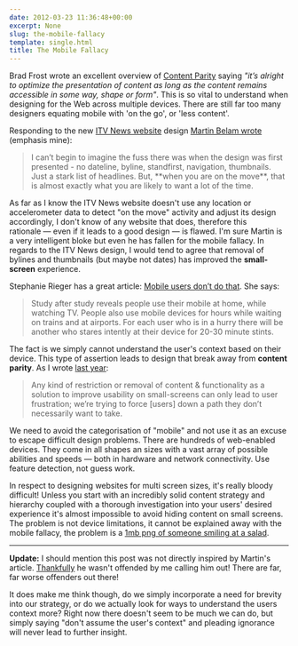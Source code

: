 ```yaml
---
date: 2012-03-23 11:36:48+00:00
excerpt: None
slug: the-mobile-fallacy
template: single.html
title: The Mobile Fallacy
---
```


Brad Frost wrote an excellent overview of [Content Parity](http://bradfrostweb.com/blog/mobile/content-parity/) saying _"it’s alright to optimize the presentation of content as long as the content remains accessible in some way, shape or form"_. This is so vital to understand when designing for the Web across multiple devices. There are still far too many designers equating mobile with 'on the go', or 'less content'.

Responding to the new [ITV News website](http://www.itv.com/news/) design [Martin Belam wrote](http://www.currybet.net/cbet_blog/2012/03/itv-news-redesign.php) (emphasis mine):


<blockquote><p>I can’t begin to imagine the fuss there was when the design was first presented - no dateline, byline, standfirst, navigation, thumbnails. Just a stark list of headlines. But, **when you are on the move**, that is almost exactly what you are likely to want a lot of the time.</p></blockquote>


As far as I know the ITV News website doesn't use any location or accelerometer data to detect "on the move" activity and adjust its design accordingly, I don't know of any website that does, therefore this rationale — even if it leads to a good design — is flawed. I'm sure Martin is a very intelligent bloke but even he has fallen for the mobile fallacy. In regards to the ITV News design, I would tend to agree that removal of bylines and thumbnails (but maybe not dates) has improved the **small-screen** experience.

Stephanie Rieger has a great article: [Mobile users don’t do that](http://stephanierieger.com/mobile-users-dont-do-that/). She says:


<blockquote><p>Study after study reveals people use their mobile at home, while watching TV. People also use mobile devices for hours while waiting on trains and at airports. For each user who is in a hurry there will be another who stares intently at their device for 20-30 minute stints.</p></blockquote>


The fact is we simply cannot understand the user's context based on their device. This type of assertion leads to design that break away from **content parity**. As I wrote [last year](http://dbushell.com/2011/09/14/what-is-mobile/):


<blockquote><p>Any kind of restriction or removal of content & functionality as a solution to improve usability on small-screens can only lead to user frustration; we’re trying to force [users] down a path they don’t necessarily want to take.</p></blockquote>


We need to avoid the categorisation of "mobile" and not use it as an excuse to escape difficult design problems. There are hundreds of web-enabled devices. They come in all shapes an sizes with a vast array of possible abilities and speeds — both in hardware and network connectivity. Use feature detection, not guess work.

In respect to designing websites for multi screen sizes, it's really bloody difficult! Unless you start with an incredibly solid content strategy and hierarchy coupled with a thorough investigation into your users' desired experience it's almost impossible to avoid hiding content on small screens. The problem is not device limitations, it cannot be explained away with the mobile fallacy, the problem is a [1mb png of someone smiling at a salad](https://twitter.com/#!/wilto/statuses/63284673723375616).


* * *


**Update:** I should mention this post was not directly inspired by Martin's article. [Thankfully](https://twitter.com/#!/currybet/status/183163262324572161) he wasn't offended by me calling him out! There are far, far worse offenders out there!

It does make me think though, do we simply incorporate a need for brevity into our strategy, or do we actually look for ways to understand the users context more? Right now there doesn't seem to be much we can do, but simply saying "don't assume the user's context" and pleading ignorance will never lead to further insight.
